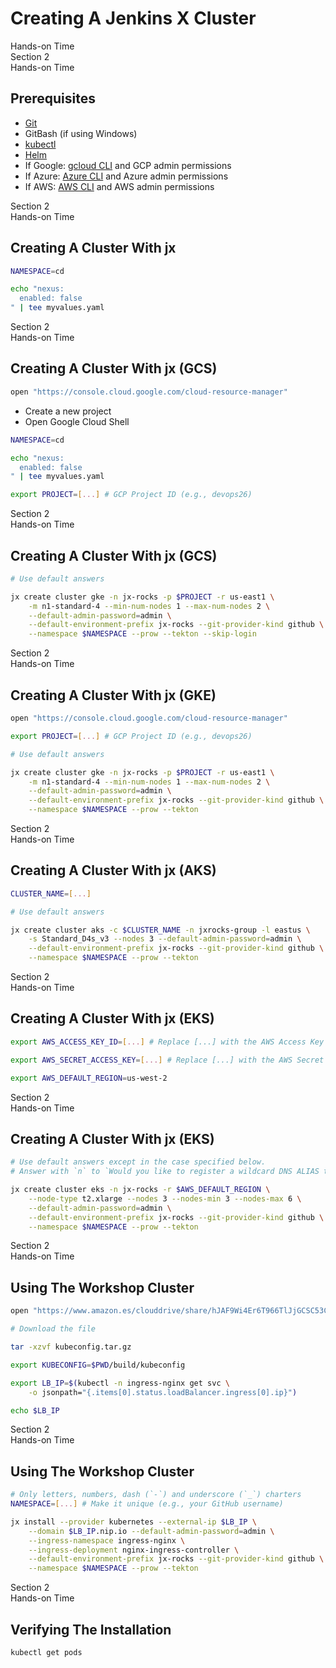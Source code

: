 <!-- .slide: class="center dark" -->
<!-- .slide: data-background="../img/background/hands-on.jpg" -->
# Creating A Jenkins X Cluster

<div class="label">Hands-on Time</div>


<!-- .slide: class="dark" -->
<div class="eyebrow">Section 2</div>
<div class="label">Hands-on Time</div>

## Prerequisites

* [Git](https://git-scm.com/)
* GitBash (if using Windows)
* [kubectl](https://kubernetes.io/docs/tasks/tools/install-kubectl/)
* [Helm](https://helm.sh/)
* If Google: [gcloud CLI](https://cloud.google.com/sdk/docs/quickstarts) and GCP admin permissions
* If Azure: [Azure CLI](https://docs.microsoft.com/en-us/cli/azure/install-azure-cli) and Azure admin permissions
* If AWS: [AWS CLI](https://aws.amazon.com/cli/) and AWS admin permissions


<!-- .slide: class="dark" -->
<div class="eyebrow">Section 2</div>
<div class="label">Hands-on Time</div>

## Creating A Cluster With jx

```bash
NAMESPACE=cd

echo "nexus:
  enabled: false
" | tee myvalues.yaml
```


<!-- .slide: class="dark" -->
<div class="eyebrow">Section 2</div>
<div class="label">Hands-on Time</div>

## Creating A Cluster With jx (GCS)

```bash
open "https://console.cloud.google.com/cloud-resource-manager"
```

* Create a new project
* Open Google Cloud Shell

```bash
NAMESPACE=cd

echo "nexus:
  enabled: false
" | tee myvalues.yaml

export PROJECT=[...] # GCP Project ID (e.g., devops26)
```


<!-- .slide: class="dark" -->
<div class="eyebrow">Section 2</div>
<div class="label">Hands-on Time</div>

## Creating A Cluster With jx (GCS)

```bash
# Use default answers

jx create cluster gke -n jx-rocks -p $PROJECT -r us-east1 \
    -m n1-standard-4 --min-num-nodes 1 --max-num-nodes 2 \
    --default-admin-password=admin \
    --default-environment-prefix jx-rocks --git-provider-kind github \
    --namespace $NAMESPACE --prow --tekton --skip-login
```


<!-- .slide: class="dark" -->
<div class="eyebrow">Section 2</div>
<div class="label">Hands-on Time</div>

## Creating A Cluster With jx (GKE)

```bash
open "https://console.cloud.google.com/cloud-resource-manager"

export PROJECT=[...] # GCP Project ID (e.g., devops26)

# Use default answers

jx create cluster gke -n jx-rocks -p $PROJECT -r us-east1 \
    -m n1-standard-4 --min-num-nodes 1 --max-num-nodes 2 \
    --default-admin-password=admin \
    --default-environment-prefix jx-rocks --git-provider-kind github \
    --namespace $NAMESPACE --prow --tekton
```


<!-- .slide: class="dark" -->
<div class="eyebrow">Section 2</div>
<div class="label">Hands-on Time</div>

## Creating A Cluster With jx (AKS)

```bash
CLUSTER_NAME=[...]

# Use default answers

jx create cluster aks -c $CLUSTER_NAME -n jxrocks-group -l eastus \
    -s Standard_D4s_v3 --nodes 3 --default-admin-password=admin \
    --default-environment-prefix jx-rocks --git-provider-kind github \
    --namespace $NAMESPACE --prow --tekton
```


<!-- .slide: class="dark" -->
<div class="eyebrow">Section 2</div>
<div class="label">Hands-on Time</div>

## Creating A Cluster With jx (EKS)

```bash
export AWS_ACCESS_KEY_ID=[...] # Replace [...] with the AWS Access Key ID

export AWS_SECRET_ACCESS_KEY=[...] # Replace [...] with the AWS Secret Access Key

export AWS_DEFAULT_REGION=us-west-2
```


<!-- .slide: class="dark" -->
<div class="eyebrow">Section 2</div>
<div class="label">Hands-on Time</div>

## Creating A Cluster With jx (EKS)

```bash
# Use default answers except in the case specified below.
# Answer with `n` to `Would you like to register a wildcard DNS ALIAS to point at this ELB address?`

jx create cluster eks -n jx-rocks -r $AWS_DEFAULT_REGION \
    --node-type t2.xlarge --nodes 3 --nodes-min 3 --nodes-max 6 \
    --default-admin-password=admin \
    --default-environment-prefix jx-rocks --git-provider-kind github \
    --namespace $NAMESPACE --prow --tekton
```


<!--
PROJECT=[...] # e.g. devops-26

gcloud container clusters create jx-rocks --region us-east1 \
    --machine-type n1-standard-8 --enable-autoscaling \
    --num-nodes 1 --max-nodes 10 --min-nodes 1 --project $PROJECT

kubectl create clusterrolebinding cluster-admin-binding \
    --clusterrole cluster-admin --user $(gcloud config get-value account)

kubectl apply \
    -f https://raw.githubusercontent.com/kubernetes/ingress-nginx/1cd17cd12c98563407ad03812aebac46ca4442f2/deploy/mandatory.yaml

kubectl apply \
    -f https://raw.githubusercontent.com/kubernetes/ingress-nginx/1cd17cd12c98563407ad03812aebac46ca4442f2/deploy/provider/cloud-generic.yaml

curl -o get-kubeconfig.sh \
    https://raw.githubusercontent.com/gravitational/teleport/master/examples/gke-auth/get-kubeconfig.sh

chmod +x get-kubeconfig.sh

rm -rf build

./get-kubeconfig.sh

tar -czf kubeconfig.tar.gz build

mv kubeconfig.tar.gz ~/Amazon\ Drive/tmp/.
-->
<!-- .slide: class="dark" -->
<div class="eyebrow">Section 2</div>
<div class="label">Hands-on Time</div>

## Using The Workshop Cluster

<!-- TODO: Change me -->
```bash
open "https://www.amazon.es/clouddrive/share/hJAF9Wi4Er6T966TlJjGCSC53CsWoTAomUK2eUCRs8I"

# Download the file

tar -xzvf kubeconfig.tar.gz

export KUBECONFIG=$PWD/build/kubeconfig

export LB_IP=$(kubectl -n ingress-nginx get svc \
    -o jsonpath="{.items[0].status.loadBalancer.ingress[0].ip}")

echo $LB_IP
```


<!-- .slide: class="dark" -->
<div class="eyebrow">Section 2</div>
<div class="label">Hands-on Time</div>

## Using The Workshop Cluster

```bash
# Only letters, numbers, dash (`-`) and underscore (`_`) charters
NAMESPACE=[...] # Make it unique (e.g., your GitHub username)

jx install --provider kubernetes --external-ip $LB_IP \
    --domain $LB_IP.nip.io --default-admin-password=admin \
    --ingress-namespace ingress-nginx \
    --ingress-deployment nginx-ingress-controller \
    --default-environment-prefix jx-rocks --git-provider-kind github \
    --namespace $NAMESPACE --prow --tekton
```


<!-- .slide: class="dark" -->
<div class="eyebrow">Section 2</div>
<div class="label">Hands-on Time</div>

## Verifying The Installation

```bash
kubectl get pods
```
